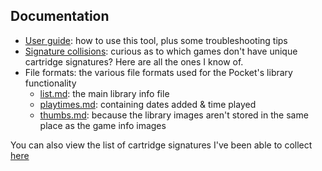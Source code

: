 ## Documentation

* [User guide](./userguide.md): how to use this tool, plus some troubleshooting tips
* [Signature collisions](./collisions.md): curious as to which games don't have unique cartridge signatures? Here are all the ones I know of.
* File formats: the various file formats used for the Pocket's library functionality
  * [list.md](./list.md): the main library info file
  * [playtimes.md](./playtimes.md): containing dates added & time played
  * [thumbs.md](./thumbs.md): because the library images aren't stored in the same place as the game info images

You can also view the list of cartridge signatures I've been able to collect [here](./signatures)
